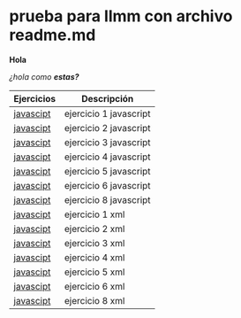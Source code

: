 # prueba para llmm con archivo readme.md

**Hola**

_¿hola como **estas?**_


Ejercicios|Descripción
-----------|---------
[javascipt](/ejercicio1/index.html)|ejercicio 1 javascript
[javascipt](/ejercicio2/index.html)|ejercicio 2 javascript
[javascipt](/ejercicio3/index.html)|ejercicio 3 javascript
[javascipt](/ejercicio4/index.html)|ejercicio 4 javascript
[javascipt](/ejercicio5/index.html)|ejercicio 5 javascript
[javascipt](/ejercicio6/index.html)|ejercicio 6 javascript
[javascipt](/ejercicio8/index.html)|ejercicio 8 javascript
[javascipt](----xml/ejercicio1/index.html)|ejercicio 1 xml
[javascipt](----xml/ejercicio2/index.html)|ejercicio 2 xml
[javascipt](----xml/ejercicio3/index.html)|ejercicio 3 xml
[javascipt](----xml/ejercicio4/index.html)|ejercicio 4 xml
[javascipt](----xml/ejercicio5/index.html)|ejercicio 5 xml
[javascipt](----xml/ejercicio6/index.html)|ejercicio 6 xml
[javascipt](----xml/ejercicio8/index.html)|ejercicio 8 xml
